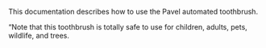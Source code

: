 This documentation describes how to use the Pavel automated
toothbrush.

“Note that this toothbrush is totally safe to use for children,
adults, pets, wildlife, and trees.
